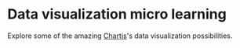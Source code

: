 # Data visualization micro learning

Explore some of the amazing [Chartjs](https://www.chartjs.org/)'s data visualization possibilities. 
